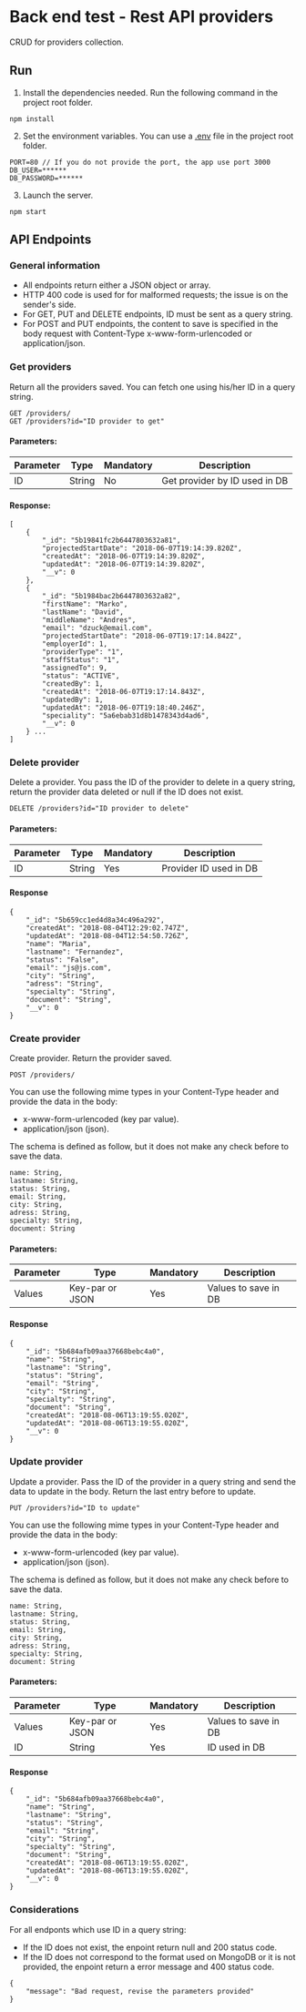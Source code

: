 # Back end test - Rest API providers

CRUD for providers collection.

## Run

1. Install the dependencies needed. Run the following command in the project root folder. 
```
npm install
```

2. Set the environment variables. You can use a [.env](https://github.com/motdotla/dotenv) file in the project root folder.
```
PORT=80 // If you do not provide the port, the app use port 3000
DB_USER=******
DB_PASSWORD=******
```

3. Launch the server.
```
npm start
```

## API Endpoints

### General information
* All endpoints return either a JSON object or array.
* HTTP 400 code is used for for malformed requests; the issue is on the sender's side.
* For GET, PUT and DELETE endpoints, ID must be sent as a query string.
* For POST and PUT endpoints, the content to save is specified in the body request with Content-Type x-www-form-urlencoded or application/json.

### Get providers

Return all the providers saved. You can fetch one using his/her ID in a query string.

```
GET /providers/
GET /providers?id="ID provider to get"
```

#### Parameters:
| Parameter    | Type          | Mandatory  | Description                   |
| ------------- |---------------|------------|-------------------------------|
| ID            | String        | No         | Get provider by ID used in DB |

#### Response:
```
[
    {
        "_id": "5b19841fc2b6447803632a81",
        "projectedStartDate": "2018-06-07T19:14:39.820Z",
        "createdAt": "2018-06-07T19:14:39.820Z",
        "updatedAt": "2018-06-07T19:14:39.820Z",
        "__v": 0
    },
    {
        "_id": "5b1984bac2b6447803632a82",
        "firstName": "Marko",
        "lastName": "David",
        "middleName": "Andres",
        "email": "dzuck@email.com",
        "projectedStartDate": "2018-06-07T19:17:14.842Z",
        "employerId": 1,
        "providerType": "1",
        "staffStatus": "1",
        "assignedTo": 9,
        "status": "ACTIVE",
        "createdBy": 1,
        "createdAt": "2018-06-07T19:17:14.843Z",
        "updatedBy": 1,
        "updatedAt": "2018-06-07T19:18:40.246Z",
        "speciality": "5a6ebab31d8b1478343d4ad6",
        "__v": 0
    } ...
]
```

### Delete provider

Delete a provider. You pass the ID of the provider to delete in a query string, return the provider data deleted or null if the ID does not exist.

```
DELETE /providers?id="ID provider to delete"
```

#### Parameters:
| Parameter    | Type          | Mandatory  | Description                   |
| ------------- |---------------|------------|-------------------------------|
| ID            | String        | Yes        | Provider ID used in DB        |

#### Response 
```
{
    "_id": "5b659cc1ed4d8a34c496a292",
    "createdAt": "2018-08-04T12:29:02.747Z",
    "updatedAt": "2018-08-04T12:54:50.726Z",
    "name": "Maria",
    "lastname": "Fernandez",
    "status": "False",
    "email": "js@js.com",
    "city": "String",
    "adress": "String",
    "specialty": "String",
    "document": "String",
    "__v": 0
}
```

### Create provider
Create provider. Return the provider saved. 

```
POST /providers/
```

You can use the following mime types in your Content-Type header and provide the data in the body:
* x-www-form-urlencoded (key par value).
* application/json (json).

The schema is defined as follow, but it does not make any check before to save the data.
```
name: String,
lastname: String,
status: String,
email: String,
city: String,
adress: String,
specialty: String,
document: String
```

#### Parameters:
| Parameter    | Type            | Mandatory  | Description                   |
| -------------|-----------------|------------|-------------------------------|
| Values       | Key-par or JSON | Yes        | Values to save in DB          |

#### Response
```
{
    "_id": "5b684afb09aa37668bebc4a0",
    "name": "String",
    "lastname": "String",
    "status": "String",
    "email": "String",
    "city": "String",
    "specialty": "String",
    "document": "String",
    "createdAt": "2018-08-06T13:19:55.020Z",
    "updatedAt": "2018-08-06T13:19:55.020Z",
    "__v": 0
}
```

### Update provider

Update a provider. Pass the ID of the provider in a query string and send the data to update in the body. Return the last entry before to update.

```
PUT /providers?id="ID to update"
```

You can use the following mime types in your Content-Type header and provide the data in the body:
* x-www-form-urlencoded (key par value).
* application/json (json).

The schema is defined as follow, but it does not make any check before to save the data.
```
name: String,
lastname: String,
status: String,
email: String,
city: String,
adress: String,
specialty: String,
document: String
```

#### Parameters:
| Parameter    | Type            | Mandatory  | Description                   |
| -------------|-----------------|------------|-------------------------------|
| Values       | Key-par or JSON | Yes        | Values to save in DB          |
| ID           | String          | Yes        | ID used in DB                 |

#### Response
```
{
    "_id": "5b684afb09aa37668bebc4a0",
    "name": "String",
    "lastname": "String",
    "status": "String",
    "email": "String",
    "city": "String",
    "specialty": "String",
    "document": "String",
    "createdAt": "2018-08-06T13:19:55.020Z",
    "updatedAt": "2018-08-06T13:19:55.020Z",
    "__v": 0
}
```

### Considerations
For all endponts which use ID in a query string:
* If the ID does not exist, the enpoint return null and 200 status code.
* If the ID does not correspond to the format used on MongoDB or it is not provided, the enpoint return a error message and 400 status code.
```
{
    "message": "Bad request, revise the parameters provided"
}
```
